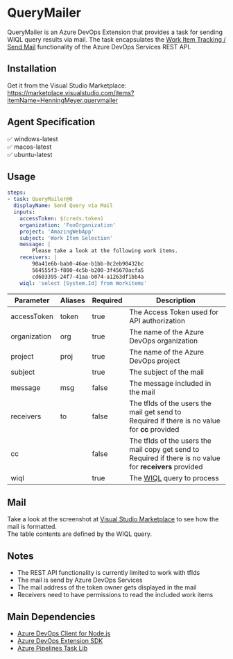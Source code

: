 # QueryMailer

QueryMailer is an Azure DevOps Extension that provides a task for sending WIQL query results via mail.
The task encapsulates the [Work Item Tracking / Send Mail](https://learn.microsoft.com/en-us/rest/api/azure/devops/wit/send-mail/send-mail?view=azure-devops-rest-7.1) functionality of the Azure DevOps Services REST API.

## Installation
Get it from the Visual Studio Marketplace: <br>
https://marketplace.visualstudio.com/items?itemName=HenningMeyer.querymailer

## Agent Specification

✅ windows-latest <br> ✅ macos-latest <br> ✅ ubuntu-latest

## Usage

```yml
steps:
- task: QueryMailer@0
  displayName: Send Query via Mail
  inputs:
    accessToken: $(creds.token)
    organization: 'FooOrganization'
    project: 'AmazingWebApp'
    subject: 'Work Item Selection'
    message: |
        Please take a look at the following work items.
    receivers: |
        90a41e6b-bab0-46ae-b1bb-0c2eb90432bc
        564555f3-f800-4c5b-b200-3f45670acfa5
        cd603395-24f7-41aa-b074-a1263df1bb4a
    wiql: 'select [System.Id] from Workitems'
```

| Parameter | Aliases | Required | Description
| - | - | - | - |
| accessToken | token | true | The Access Token used for API authorization |
| organization | org | true | The name of the Azure DevOps organization |
| project | proj | true | The name of the Azure DevOps project |
| subject | | true | The subject of the mail |
| message | msg | false | The message included in the mail |
| receivers | to | false | The tfIds of the users the mail get send to <br> Required if there is no value for **cc** provided |
| cc | | false | The tfIds of the users the mail copy get send to <br> Required if there is no value for **receivers** provided |
| wiql | | true | The [WIQL](https://learn.microsoft.com/en-us/azure/devops/boards/queries/wiql-syntax?view=azure-devops) query to process |

## Mail

Take a look at the screenshot at [Visual Studio Marketplace](https://marketplace.visualstudio.com/items?itemName=HenningMeyer.querymailer) to see how the mail is formatted. <br>
The table contents are defined by the WIQL query.

## Notes
- The REST API functionality is currently limited to work with tfIds
- The mail is send by Azure DevOps Services
- The mail address of the token owner gets displayed in the mail
- Receivers need to have permissions to read the included work items

## Main Dependencies
- [Azure DevOps Client for Node.js](https://github.com/microsoft/azure-devops-node-api)
- [Azure DevOps Extension SDK](https://github.com/microsoft/azure-devops-extension-sdk)
- [Azure Pipelines Task Lib](https://github.com/microsoft/azure-pipelines-task-lib)
